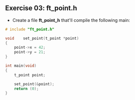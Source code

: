 ## Exercise 03: ft_point.h
- Create a file __ft_point_h__ that'll compile the following main:
```c
# include "ft_point.h"

void	set_point(t_point *point)
{
	point->x = 42;
	point->y = 21;
}

int	main(void)
{
	t_point	point;

	set_point(&point);
	return (0);
}
```
